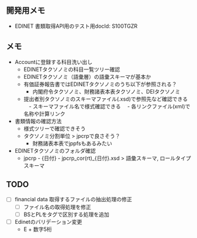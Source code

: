 ## 開発用メモ
- EDINET 書類取得API用のテスト用docId: S100TGZR


## メモ
- Accountに登録する科目洗い出し
  - EDINETタクソノミの科目一覧ツリー確認
  - EDINETタクソノミ（語彙層）の語彙スキーマが基本か
  - 有価証券報告書ではEDINETタクソノミのうち以下が参照される？
    - 内閣府令タクソノミ、財務諸表本表タクソノミ、DEIタクソノミ
  - 提出者別タクソノミのスキーマファイル(.xsd)で参照先など確認できる
  　- スキーマファイル名で様式確認できる
  　- 各リンクファイル(xml)で名称や計算リンク
- 書類情報の確認方法
  - 様式ツリーで確認できそう
  - タクソノミ分割単位 > jpcrpで良さそう？
    - 財務諸表本表でjppfsもあるみたい
- EDINETタクソノミのフォルダ確認
  - jpcrp - {日付} - jpcrp_cor(rt)_{日付}.xsd > 語彙スキーマ, ロールタイプスキーマ


## TODO
- [ ] financial data 取得するファイルの抽出処理の修正
  - [ ] ファイル名の取得処理を修正
  - [ ] BSとPLをタグで区別する処理を追加
- [ ] Edinetのバリデーション変更
  - E + 数字5桁


